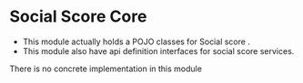 # Social Score Core

- This module actually holds a POJO classes for Social score .
- This module also have api definition interfaces for social score services.

There is no concrete implementation in this module  